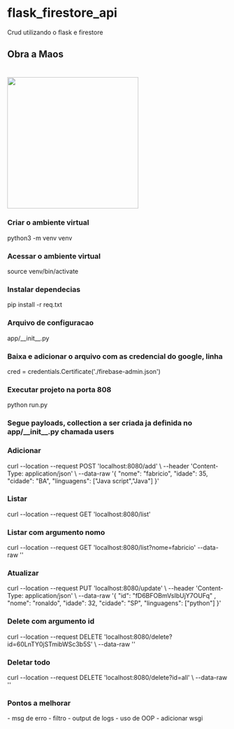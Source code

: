 # flask_firestore_api

<p2> Crud utilizando o flask e firestore <p2>

<h2> Obra a Maos </h2>

<h1> 
<img src=media2.giphy.com/media/o28elTLxOjiRW/giphy.gif width="300px"/> 
</h1>

<h3>Criar o ambiente virtual</h3>
python3 -m venv venv

<h3>Acessar o ambiente virtual</h3>
source venv/bin/activate

<h3>Instalar dependecias</h3>
pip install -r req.txt

<h3>Arquivo de configuracao</h3>
app/__init__.py

<h3>Baixa e adicionar o arquivo com as credencial do google, linha</h3>
cred = credentials.Certificate('./firebase-admin.json')

<h3>Executar projeto na porta 808</h3>
python run.py

<h3>Segue payloads, collection a ser criada ja definida no app/__init__.py chamada users</h3>

<h3>Adicionar</h3>
curl --location --request POST 'localhost:8080/add' \
--header 'Content-Type: application/json' \
--data-raw '{
    "nome": "fabricio",
    "idade": 35,
    "cidade": "BA",
    "linguagens": ["Java script","Java"]
}'

<h3>Listar</h3>
curl --location --request GET 'localhost:8080/list' 

<h3>Listar com argumento nomo</h3>
curl --location --request GET 'localhost:8080/list?nome=fabricio' --data-raw ''

<h3>Atualizar</h3>
curl --location --request PUT 'localhost:8080/update' \
--header 'Content-Type: application/json' \
--data-raw '{
    "id": "fD6BFOBmVsIbUjY7OUFq" ,
    "nome": "ronaldo",
    "idade": 32,
    "cidade": "SP",
    "linguagens": ["python"]
}'

<h3>Delete com argumento id</h3>
curl --location --request DELETE 'localhost:8080/delete?id=60LnTY0jSTmibWSc3b5S' \
--data-raw ''

<h3>Deletar todo</h3>
curl --location --request DELETE 'localhost:8080/delete?id=all' \
--data-raw ''

<h3>Pontos a melhorar</h3>
- msg de erro
- filtro
- output de logs 
- uso de OOP
- adicionar wsgi
